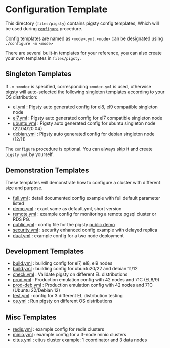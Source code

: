 # Configuration Template

This directory (`files/pigsty`) contains pigsty config templates, Which will be used during [`configure`](https://doc.pigsty.cc/#/INSTALL) procedure.

Config templates are named as `<mode>.yml`.  `<mode>` can be designated using `./configure -m <mode>`

There are several built-in templates for your reference, you can also create your own templates in `files/pigsty`.


## Singleton Templates

If `-m <mode>` is specified, corresponding `<mode>.yml` is used, otherwise pigsty will auto-selected the following singleton templates according to your OS distribution:

* [el.yml](el.yml) : Pigsty auto generated config for el8, el9 compatible singleton node
* [el7.yml](el7.yml) : Pigsty auto generated config for el7 compatible singleton node
* [ubuntu.yml](ubuntu.yml) : Pigsty auto generated config for ubuntu singleton node (22.04/20.04)
* [debian.yml](debian.yml) : Pigsty auto generated config for debian singleton node (12/11)

The `configure` procedure is optional. You can always skip it and create `pigsty.yml` by yourself.


## Demonstration Templates

These templates will demonstrate how to configure a cluster with different size and purpose.

* [full.yml](full.yml) : detail documented config example with full default parameter listed
* [demo.yml](demo.yml) : exact same as default.yml, short version
* [remote.yml](remote.yml) : example config for monitoring a remote pgsql cluster or RDS PG.
* [public.yml](public.yml) : config file for the pigsty [public demo](https://demo.pigsty.cc)
* [security.yml](security.yml) : security enhanced config example with delayed replica
* [dual.yml](dual.yml) : example config for a two node deployment

## Development Templates

* [build.yml](build.yml) : building config for el7, el8, el9 nodes
* [build.yml](build.yml) : building config for ubuntu20/22 and debian 11/12
* [check.yml](check.yml) : Validate pigsty on different EL distributions
* [prod.yml](prod.yml) : Production emulation config with 42 nodes and 71C (EL8/9)
* [prod-deb.yml](prod-deb.yml) : Production emulation config with 42 nodes and 71C (Ubuntu 22/Debian 12)
* [test.yml](test.yml) : config for 3 different EL distribution testing
* [os.yml](os.yml) : Run pigsty on different OS distributions


## Misc Templates

* [redis.yml](redis.yml) : example config for redis clusters
* [minio.yml](minio.yml) : example config for a 3-node minio clusters
* [citus.yml](citus.yml) : citus cluster example: 1 coordinator and 3 data nodes





